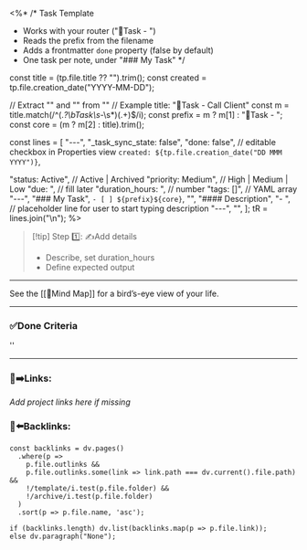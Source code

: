 <%*
/*
 Task Template
 - Works with your router ("📌Task - <core>")
 - Reads the prefix from the filename
 - Adds a frontmatter `done` property (false by default)
 - One task per note, under "### My Task"
*/

const title   = (tp.file.title ?? "").trim();
const created = tp.file.creation_date("YYYY-MM-DD");

// Extract "<prefix>" and "<core>" from "<prefix><core>"
// Example title: "📌Task - Call Client"
const m = title.match(/^(.*?\bTask\s*-\s*)(.+)$/i);
const prefix = m ? m[1] : "📌Task - ";
const core   = (m ? m[2] : title).trim();

const lines = [
  "---",
  "_task_sync_state: false",
  "done: false",                // editable checkbox in Properties view 
`created: ${tp.file.creation_date("DD MMM YYYY")}`,

  "status: Active",             // Active | Archived
  "priority: Medium",           // High | Medium | Low
  "due: ",                      // fill later
  "duration_hours: ",           // number
  "tags: []",                   // YAML array
  "---",
  "### My Task",
  `- [ ] ${prefix}${core}`,
 "",
  "#### Description",
  "- ", // placeholder line for user to start typing description
  "---",
  "",
];
tR = lines.join("\n");
%>
> [!tip] Step 1️⃣: ✍️Add details  
> - Describe, set duration_hours  
> - Define expected output
___
See the [[🧠Mind Map]] for a bird’s-eye view of your life.
___

### ✅Done Criteria  
''
___

### 🔗➡️Links:
*Add project links here if missing*

### 🔗⬅️Backlinks:
~~~dataviewjs
const backlinks = dv.pages()
  .where(p =>
    p.file.outlinks &&
    p.file.outlinks.some(link => link.path === dv.current().file.path) &&
    !/template/i.test(p.file.folder) &&
    !/archive/i.test(p.file.folder)
  )
  .sort(p => p.file.name, 'asc');

if (backlinks.length) dv.list(backlinks.map(p => p.file.link));
else dv.paragraph("None");
~~~